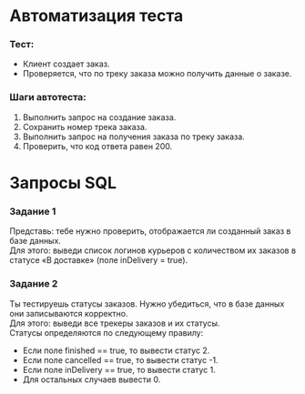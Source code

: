 ﻿# Автоматизация теста

### Тест:

- Клиент создает заказ.  
- Проверяется, что по треку заказа можно получить данные о заказе.  

### Шаги автотеста:

1. Выполнить запрос на создание заказа.  
2. Сохранить номер трека заказа.  
3. Выполнить запрос на получения заказа по треку заказа.  
4. Проверить, что код ответа равен 200.  

# Запросы SQL

### Задание 1

Представь: тебе нужно проверить, отображается ли созданный заказ в базе данных.  
Для этого: выведи список логинов курьеров с количеством их заказов в статусе «В доставке» (поле inDelivery = true).     

### Задание 2

Ты тестируешь статусы заказов. Нужно убедиться, что в базе данных они записываются корректно.  
Для этого: выведи все трекеры заказов и их статусы.   
Статусы определяются по следующему правилу:  
- Если поле finished == true, то вывести статус 2.  
- Если поле canсelled == true, то вывести статус -1.  
- Если поле inDelivery == true, то вывести статус 1.  
- Для остальных случаев вывести 0.  